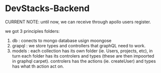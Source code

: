 # DevStacks-Backend

CURRENT NOTE: until now, we can receive through apollo users register.

we got 3 principles folders:
1. db : conects to mongo database usign moongose
2. grapql : we store types and controllers that graphQL need to work.
3. models : each collection has its own folder (ie. Users, projects, etc), in turn each folder has its controlers and types (these are then impoorted in graphql carpet). controlers has the actions (ie. createUser) and types has what th action act on.
